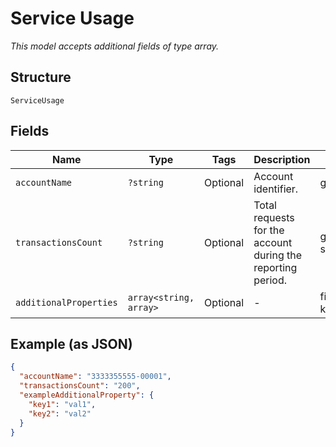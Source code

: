 
# Service Usage

*This model accepts additional fields of type array.*

## Structure

`ServiceUsage`

## Fields

| Name | Type | Tags | Description | Getter | Setter |
|  --- | --- | --- | --- | --- | --- |
| `accountName` | `?string` | Optional | Account identifier. | getAccountName(): ?string | setAccountName(?string accountName): void |
| `transactionsCount` | `?string` | Optional | Total requests for the account during the reporting period. | getTransactionsCount(): ?string | setTransactionsCount(?string transactionsCount): void |
| `additionalProperties` | `array<string, array>` | Optional | - | findAdditionalProperty(string key): array | additionalProperty(string key, array value): void |

## Example (as JSON)

```json
{
  "accountName": "3333355555-00001",
  "transactionsCount": "200",
  "exampleAdditionalProperty": {
    "key1": "val1",
    "key2": "val2"
  }
}
```

